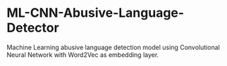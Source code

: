 # ML-CNN-Abusive-Language-Detector
 Machine Learning abusive language detection model using Convolutional Neural Network with Word2Vec as embedding layer. 
